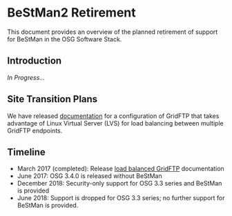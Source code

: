 
BeStMan2 Retirement
=====================

This document provides an overview of the planned retirement of support for BeStMan in the OSG Software Stack.

Introduction
------------

_In Progress..._

Site Transition Plans
---------------------

We have released [documentation](https://twiki.opensciencegrid.org/bin/view/Documentation/Release3/LoadBalancedGridFTP)
for a configuration of GridFTP that takes advantage of Linux Virtual Server (LVS) for load balancing between multiple
GridFTP endpoints.

Timeline
--------

- March 2017 (completed):
  Release [load balanced GridFTP](https://twiki.opensciencegrid.org/bin/view/Documentation/Release3/LoadBalancedGridFTP)
  documentation
- June 2017: OSG 3.4.0 is released without BeStMan
- December 2018: Security-only support for OSG 3.3 series and BeStMan is provided
- June 2018: Support is dropped for OSG 3.3 series; no further support for BeStMan is provided.
